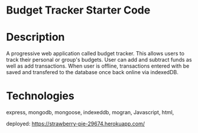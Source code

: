 # Budget Tracker Starter Code

# Description

A progressive web application called budget tracker. This allows users to track their personal or group's budgets. User can add and subtract funds as well as add transactions. When user is offline, transactions entered with be saved and transfered to the database once back online via indexedDB. 

# Technologies 
express, mongodb, mongoose, indexeddb, mogran, Javascript, html, 

deployed: https://strawberry-pie-29674.herokuapp.com/

